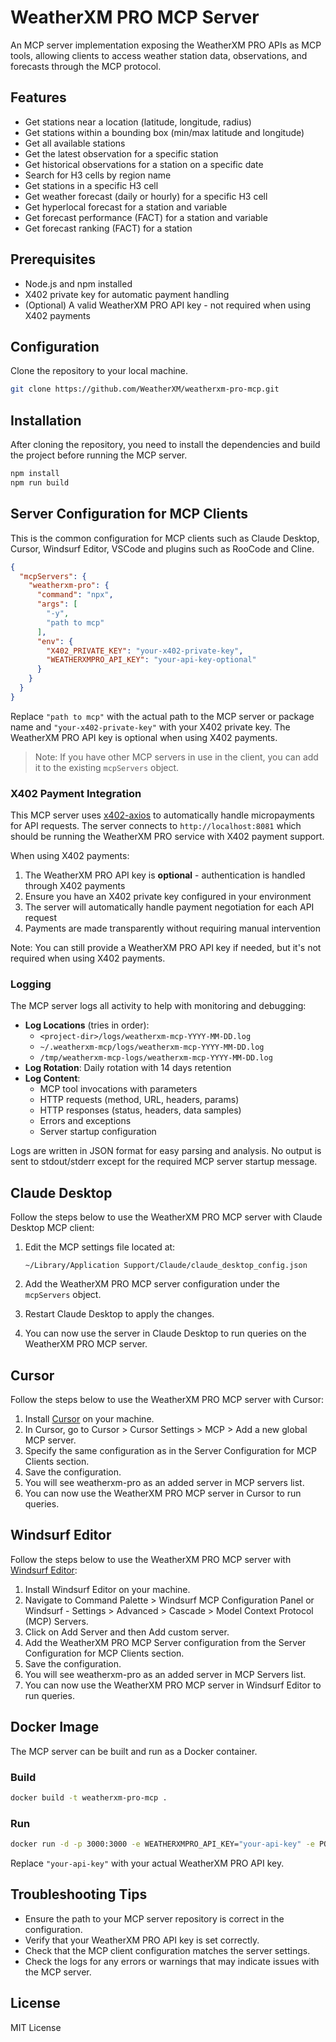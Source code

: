 # WeatherXM PRO MCP Server

An MCP server implementation exposing the WeatherXM PRO APIs as MCP tools, allowing clients to access weather station data, observations, and forecasts through the MCP protocol.

## Features

- Get stations near a location (latitude, longitude, radius)
- Get stations within a bounding box (min/max latitude and longitude)
- Get all available stations
- Get the latest observation for a specific station
- Get historical observations for a station on a specific date
- Search for H3 cells by region name
- Get stations in a specific H3 cell
- Get weather forecast (daily or hourly) for a specific H3 cell
- Get hyperlocal forecast for a station and variable
- Get forecast performance (FACT) for a station and variable
- Get forecast ranking (FACT) for a station

## Prerequisites

- Node.js and npm installed
- X402 private key for automatic payment handling
- (Optional) A valid WeatherXM PRO API key - not required when using X402 payments

## Configuration

Clone the repository to your local machine.

```bash
git clone https://github.com/WeatherXM/weatherxm-pro-mcp.git
```

## Installation

After cloning the repository, you need to install the dependencies and build the project before running the MCP server.

```bash
npm install
npm run build
```

## Server Configuration for MCP Clients

This is the common configuration for MCP clients such as Claude Desktop, Cursor, Windsurf Editor, VSCode and plugins such as RooCode and Cline.

```json
{
  "mcpServers": {
    "weatherxm-pro": {
      "command": "npx",
      "args": [
        "-y",
        "path to mcp"
      ],
      "env": {
        "X402_PRIVATE_KEY": "your-x402-private-key",
        "WEATHERXMPRO_API_KEY": "your-api-key-optional"
      }
    }
  }
}
```

Replace `"path to mcp"` with the actual path to the MCP server or package name and `"your-x402-private-key"` with your X402 private key. The WeatherXM PRO API key is optional when using X402 payments.
> Note: If you have other MCP servers in use in the client, you can add it to the existing `mcpServers` object.

### X402 Payment Integration

This MCP server uses [x402-axios](https://x402.gitbook.io/x402/getting-started/quickstart-for-buyers#id-3.-make-paid-requests-automatically) to automatically handle micropayments for API requests. The server connects to `http://localhost:8081` which should be running the WeatherXM PRO service with X402 payment support.

When using X402 payments:
1. The WeatherXM PRO API key is **optional** - authentication is handled through X402 payments
2. Ensure you have an X402 private key configured in your environment
3. The server will automatically handle payment negotiation for each API request
4. Payments are made transparently without requiring manual intervention

Note: You can still provide a WeatherXM PRO API key if needed, but it's not required when using X402 payments.

### Logging

The MCP server logs all activity to help with monitoring and debugging:

- **Log Locations** (tries in order):
  - `<project-dir>/logs/weatherxm-mcp-YYYY-MM-DD.log`
  - `~/.weatherxm-mcp/logs/weatherxm-mcp-YYYY-MM-DD.log`
  - `/tmp/weatherxm-mcp-logs/weatherxm-mcp-YYYY-MM-DD.log`
- **Log Rotation**: Daily rotation with 14 days retention
- **Log Content**: 
  - MCP tool invocations with parameters
  - HTTP requests (method, URL, headers, params)
  - HTTP responses (status, headers, data samples)
  - Errors and exceptions
  - Server startup configuration

Logs are written in JSON format for easy parsing and analysis. No output is sent to stdout/stderr except for the required MCP server startup message.

## Claude Desktop

Follow the steps below to use the WeatherXM PRO MCP server with Claude Desktop MCP client:

1. Edit the MCP settings file located at:

   ```
   ~/Library/Application Support/Claude/claude_desktop_config.json
   ```

2. Add the WeatherXM PRO MCP server configuration under the `mcpServers` object.
3. Restart Claude Desktop to apply the changes.
4. You can now use the server in Claude Desktop to run queries on the WeatherXM PRO MCP server.

## Cursor

Follow the steps below to use the WeatherXM PRO MCP server with Cursor:

1. Install [Cursor](https://cursor.sh/) on your machine.
2. In Cursor, go to Cursor > Cursor Settings > MCP > Add a new global MCP server.
3. Specify the same configuration as in the Server Configuration for MCP Clients section.
4. Save the configuration.
5. You will see weatherxm-pro as an added server in MCP servers list.
6. You can now use the WeatherXM PRO MCP server in Cursor to run queries.

## Windsurf Editor

Follow the steps below to use the WeatherXM PRO MCP server with [Windsurf Editor](https://windsurf.com/):

1. Install Windsurf Editor on your machine.
2. Navigate to Command Palette > Windsurf MCP Configuration Panel or Windsurf - Settings > Advanced > Cascade > Model Context Protocol (MCP) Servers.
3. Click on Add Server and then Add custom server.
4. Add the WeatherXM PRO MCP Server configuration from the Server Configuration for MCP Clients section.
5. Save the configuration.
6. You will see weatherxm-pro as an added server in MCP Servers list.
7. You can now use the WeatherXM PRO MCP server in Windsurf Editor to run queries.

## Docker Image

The MCP server can be built and run as a Docker container.

### Build

```bash
docker build -t weatherxm-pro-mcp .
```

### Run

```bash
docker run -d -p 3000:3000 -e WEATHERXMPRO_API_KEY="your-api-key" -e PORT=3000 weatherxm-pro-mcp
```

Replace `"your-api-key"` with your actual WeatherXM PRO API key.

## Troubleshooting Tips

- Ensure the path to your MCP server repository is correct in the configuration.
- Verify that your WeatherXM PRO API key is set correctly.
- Check that the MCP client configuration matches the server settings.
- Check the logs for any errors or warnings that may indicate issues with the MCP server.

## License

MIT License
